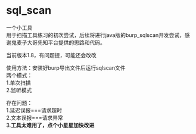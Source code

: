 # sql_scan
一个小工具<br>
用于扫描工具练习的初次尝试，后续将进行java版的burp_sqlscan开发尝试，感谢鬼麦子大哥先知平台提供的思路和代码。<br>

当前版本1.8，有问题提，可能还会改改<br>

使用方法：安装好burp导出文件后运行sqlscan文件<br>
两个模式：<br>
1.单次扫描<br>
2.监听模式<br>


存在问题：<br>
1.延迟误报===请求超时<br>
2.文本误报===请求异常<br>
3.**工具太难用了，点个小星星加快改进**<br>
